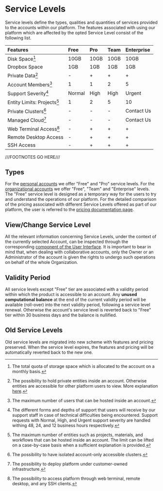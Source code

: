 # Service Levels

Service levels define the types, qualities and quantities of services provided to the accounts within our platform. 
The features associated with using our platform which are affected by the opted Service Level consist of the following list.

| Features                         | Free                  | Pro            | Team           | Enterprise     |
| :-------------                   | :-----------          | :------------- | :------------- | :------------- |
| Disk Space[^1]                   | 10GB                  | 10GB           | 10GB           | 10GB           |
| Dropbox Space                    | 1GB                   | 1GB            | 1GB            | 1GB            |
| Private Data[^2]                 | -                     | +              | +              | +              |
| Account Members[^3]              | 1                     | 1              | 2              | 5              |
| Support Severity[^4]             | Normal                | High           | High           | Urgent         |
| Entity Limits: Projects[^5]      | 1                     | 2              | 5              | 10             |
| Private Clusters[^6]             | -                     | -              | -              | Contact Us     |
| Managed Cloud[^7]                | -                     | -              | -              | Contact Us     |
| Web Terminal Access[^8]          | -                     | +              | +              | +              |
| Remote Desktop Access            | -                     | +              | +              | +              |
| SSH Access                       | -                     | +              | +              | +              |



[^1]: The total quota of storage space which is allocated to the account on a monthly basis.

[^2]: The possibility to hold private entities inside an account. Otherwise entities are accessible for other platform users to view. More explanation [here](../collaboration/sharing/access-levels.md).

[^3]: The maximum number of users that can be hosted inside an account.

[^4]: The different forms and depths of support that users will receive by our support staff in case of technical difficulties being encountered.
Support requests with Normal, High, and Urgent support severity are handled withing 48, 24, and 12 business hours respectively.

[^5]: The maximum number of entities such as projects, materials, and workflows that can be hosted inside an account. The limit can be lifted on a case-by-case basis when a sufficient explanation is provided.

[^6]: The possibility to have isolated account-only accessible clusters.

[^7]: The possibility to deploy platform under customer-owned infrastructure.

[^8]: The possibility to access platform through web terminal, remote desktop, and any SSH clients.

///FOOTNOTES GO HERE///


## Types

For the [personal accounts](overview.md#personal-accounts) we offer "Free" and "Pro" service levels. For the [organizational accounts](overview.md#personal-accounts) we offer "Free", "Team" and "Enterprise" levels. The "Free" service level is designed as a temporary way for the users to try and understand the operations of our platform. For the detailed comparison of the pricing associated with different Service Levels offered as part of our platform, the user is referred to the [pricing documentation page](../pricing/service-levels.md). 

## View/Change Service Level

All the relevant information concerning Service Levels, under the context of the currently selected Account, can be inspected through the corresponding [component of the User Interface](ui/service-level.md). It is important to bear in mind that, when dealing with collaborative accounts, only the Owner or an Administrator of the account is given the rights to undergo such operations on behalf of the whole Organization. 

## Validity Period

All service levels except "Free" tier are associated with a validity period within which the product is accessible to an account.
Any **unused computational balance** at the end of the current validity period will be available (roll-over) into the next validity period, following a service level renewal. Otherwise the account's service level is reverted back to "Free" tier within 30 business days and the balance is nullified.

## Old Service Levels

Old service levels are migrated into new scheme with features and pricing preserved. 
When the service level expires, the features and pricing will be automatically reverted back to the new one.
